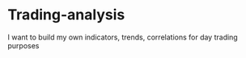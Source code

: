 # Trading-analysis
I want to build my own indicators, trends, correlations for day trading purposes
